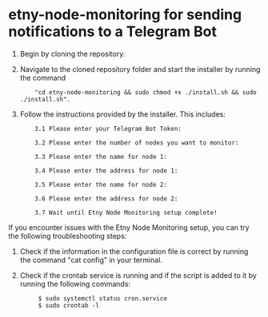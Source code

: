 # etny-node-monitoring for sending notifications to a Telegram Bot

1.	Begin by cloning the repository.

2.	Navigate to the cloned repository folder and start the installer by running the command 

            "cd etny-node-monitoring && sudo chmod +x ./install.sh && sudo ./install.sh".

3.	Follow the instructions provided by the installer. This includes:

            3.1	Please enter your Telegram Bot Token:

            3.2	Please enter the number of nodes you want to monitor:

            3.3	Please enter the name for node 1:

            3.4	Please enter the address for node 1:

            3.5	Please enter the name for node 2:

            3.6	Please enter the address for node 2:

            3.7	Wait until Etny Node Monitoring setup complete!

If you encounter issues with the Etny Node Monitoring setup, you can try the following troubleshooting steps:

1.	Check if the information in the configuration file is correct by running the command "cat config" in your terminal. 

2.	Check if the crontab service is running and if the script is added to it by running the following commands:
             
             $ sudo systemctl status cron.service
             $ sudo crontab -l

